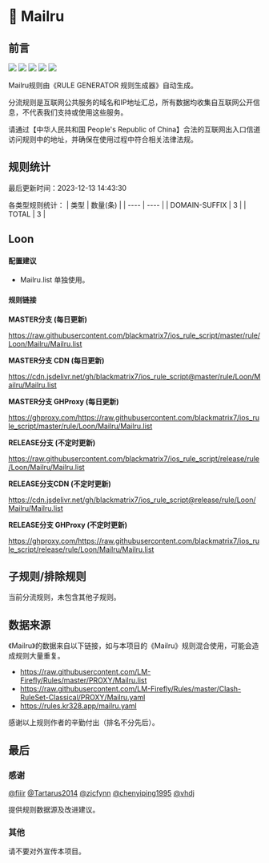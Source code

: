 # 🧸 Mailru

## 前言

![](https://shields.io/badge/-移除重复规则-ff69b4) ![](https://shields.io/badge/-DOMAIN与DOMAIN--SUFFIX合并-green) ![](https://shields.io/badge/-DOMAIN--SUFFIX间合并-critical) ![](https://shields.io/badge/-DOMAIN--SUFFIX与DOMAIN--KEYWORD合并-blue) ![](https://shields.io/badge/-IP--CIDR(6)合并-blueviolet) 

Mailru规则由《RULE GENERATOR 规则生成器》自动生成。

分流规则是互联网公共服务的域名和IP地址汇总，所有数据均收集自互联网公开信息，不代表我们支持或使用这些服务。

请通过【中华人民共和国 People's Republic of China】合法的互联网出入口信道访问规则中的地址，并确保在使用过程中符合相关法律法规。

## 规则统计

最后更新时间：2023-12-13 14:43:30

各类型规则统计：
| 类型 | 数量(条)  | 
| ---- | ----  |
| DOMAIN-SUFFIX | 3  | 
| TOTAL | 3  | 


## Loon 

#### 配置建议
- Mailru.list 单独使用。

#### 规则链接
**MASTER分支 (每日更新)**

https://raw.githubusercontent.com/blackmatrix7/ios_rule_script/master/rule/Loon/Mailru/Mailru.list

**MASTER分支 CDN (每日更新)**

https://cdn.jsdelivr.net/gh/blackmatrix7/ios_rule_script@master/rule/Loon/Mailru/Mailru.list

**MASTER分支 GHProxy (每日更新)**

https://ghproxy.com/https://raw.githubusercontent.com/blackmatrix7/ios_rule_script/master/rule/Loon/Mailru/Mailru.list

**RELEASE分支 (不定时更新)**

https://raw.githubusercontent.com/blackmatrix7/ios_rule_script/release/rule/Loon/Mailru/Mailru.list

**RELEASE分支CDN (不定时更新)**

https://cdn.jsdelivr.net/gh/blackmatrix7/ios_rule_script@release/rule/Loon/Mailru/Mailru.list

**RELEASE分支 GHProxy (不定时更新)**

https://ghproxy.com/https://raw.githubusercontent.com/blackmatrix7/ios_rule_script/release/rule/Loon/Mailru/Mailru.list

## 子规则/排除规则


当前分流规则，未包含其他子规则。

## 数据来源

《Mailru》的数据来自以下链接，如与本项目的《Mailru》规则混合使用，可能会造成规则大量重复。

- https://raw.githubusercontent.com/LM-Firefly/Rules/master/PROXY/Mailru.list
- https://raw.githubusercontent.com/LM-Firefly/Rules/master/Clash-RuleSet-Classical/PROXY/Mailru.yaml
- https://rules.kr328.app/mailru.yaml


感谢以上规则作者的辛勤付出（排名不分先后）。

## 最后

### 感谢

[@fiiir](https://github.com/fiiir) [@Tartarus2014](https://github.com/Tartarus2014) [@zjcfynn](https://github.com/zjcfynn) [@chenyiping1995](https://github.com/chenyiping1995) [@vhdj](https://github.com/vhdj)

提供规则数据源及改进建议。

### 其他

请不要对外宣传本项目。